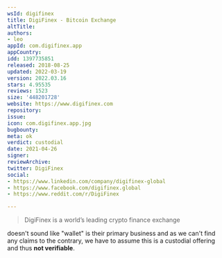 ```yaml
---
wsId: digifinex
title: DigiFinex - Bitcoin Exchange
altTitle: 
authors:
- leo
appId: com.digifinex.app
appCountry: 
idd: 1397735851
released: 2018-08-25
updated: 2022-03-19
version: 2022.03.16
stars: 4.95535
reviews: 1523
size: '448201728'
website: https://www.digifinex.com
repository: 
issue: 
icon: com.digifinex.app.jpg
bugbounty: 
meta: ok
verdict: custodial
date: 2021-04-26
signer: 
reviewArchive: 
twitter: DigiFinex
social:
- https://www.linkedin.com/company/digifinex-global
- https://www.facebook.com/digifinex.global
- https://www.reddit.com/r/DigiFinex

---
```


> DigiFinex is a world’s leading crypto finance exchange

doesn't sound like "wallet" is their primary business and as we can't find any
claims to the contrary, we have to assume this is a custodial offering and thus
**not verifiable**.
